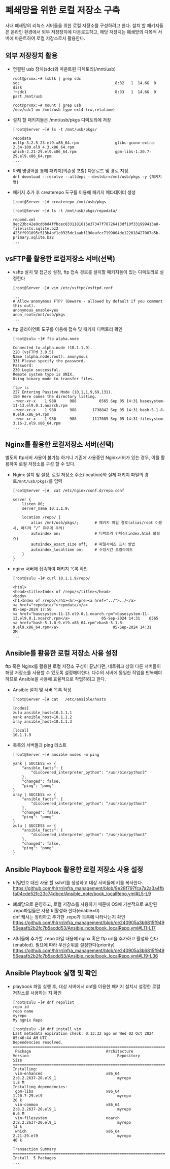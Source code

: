 # 폐쇄망을 위한 로컬 저장소 구축
 사내 폐쇄망의 리눅스 서버들을 위한 로컬 저장소를 구성하려고 한다. 설치 할 패키지들은 온라인 환경에서 외부 저장장치에 다운로드하고, 해당 저장치는 폐쇄망의 다목적 서버에 마운트하여 로컬 저장소로서 활용한다.
 
## 외부 저장장치 활용
- 연결된 usb 장치(sdc)와 마운트된 디렉토리(/mnt/usb)
  ```
  root@prxmx:~# lsblk | grep sdc
  sdc                                          8:32   1  14.6G  0 disk 
  └─sdc1                                       8:33   1  14.6G  0 part /mnt/usb
  
  root@prxmx:~# mount | grep usb
  /dev/sdc1 on /mnt/usb type ext4 (rw,relatime)
  ```
  
- 설치 할 패키지들은  /mnt/usb/pkgs 디렉토리에 저장
  ```
  [root@Server ~]# ls -t /mnt/usb/pkgs/
  
  repodata                                     
  ncftp-3.2.5-23.el9.x86_64.rpm                glibc-gconv-extra-2.34-100.el9_4.3.x86_64.rpm
  which-2.21-29.el9.x86_64.rpm                 gpm-libs-1.20.7-29.el9.x86_64.rpm
  ...
  ```

- 아래 명령어를 통해 패키지(의존성 포함) 다운로드 및 경로 지정.\
  `dnf download --resolve --alldeps --destdir=/mnt/usb/pkgs -y {패키지명}`

- 패키지 추가 후 createrepo 도구를 이용해 패키지 메타데이터 생성
  ```
  [root@Server ~]# createrepo /mnt/usb/pkgs
  
  [root@Server ~]# ls -t /mnt/usb/pkgs/repodata/
  
  repomd.xml
  9ec23bc42e0cdbbd4ffbcec8331181615e37347f78726413df10f331999413a8-filelists.sqlite.bz2
  425ff991895c513b4bf1c0325dc1aabf190eafcc7199004de122018427007a5b-primary.sqlite.bz2
  ...
  ```

## vsFTP를 활용한 로컬저장소 서버(선택)

- vsftp 설치 및 접근성 설정, ftp 접속 경로를 설치할 패키지들이 있는 디렉토리로 설정한다
  ```
  [root@Server ~]# vim /etc/vsftpd/vsftpd.conf
  
  ...
  # Allow anonymous FTP? (Beware - allowed by default if you comment this out).
  anonymous_enable=yes  
  anon_root=/mnt/usb/pkgs
  ...
  ```  

- ftp 클라이언트 도구를 이용해 접속 및 패키지 디렉토리 확인
  ```
  [root@zulu ~]# ftp alpha.node
  
  Connected to alpha.node (10.1.1.9).
  220 (vsFTPd 3.0.5)
  Name (alpha.node:root): anonymous
  331 Please specify the password.
  Password:
  230 Login successful.
  Remote system type is UNIX.
  Using binary mode to transfer files.
  
  ftp> ls
  227 Entering Passive Mode (10,1,1,9,69,131).
  150 Here comes the directory listing.
  -rwxr-xr-x    1 988      988          6565 Sep 05 14:31 basesystem-11-13.el9.0.1.noarch.rpm
  -rwxr-xr-x    1 988      988       1738842 Sep 05 14:31 bash-5.1.8-9.el9.x86_64.rpm
  -rwxr-xr-x    1 988      988       1117085 Sep 05 14:31 filesystem-3.16-2.el9.x86_64.rpm
  ...
  ```
  
##  Nginx를 활용한 로컬저장소 서버(선택)
별도의 ftp서버 사용이 불가능 하거나 기존에 사용중인 Nginx서버가 있는 경우, 이를 활용하여 로컬 저장소를 구성 할 수 있다.

- Nginx 설치 및 설정, 로컬 저장소 주소(location)와 실제 패키지 파일의 경로`/mnt/usb/pkgs/`를 입력
  ```
  [root@Server ~]#  cat /etc/nginx/conf.d/repo.conf
  
  server {
      listen 80;
      server_name 10.1.1.9;
  
      location /repo/ {
          alias /mnt/usb/pkgs/;       # 패키지 파일 경로(alias/root 이용시, 마지막 “/” 유무에 주의)
          autoindex on;               # 디렉토리 인덱싱(index.html 불필요)
          autoindex_exact_size off;   # 파일사이즈 표시 방법
          autoindex_localtime on;     # 수정시간 로컬라이즈
      }
  }
  ```

- nginx 서버에 접속하여 패키지 목록 확인
  ```
  [root@zulu ~]# curl 10.1.1.9/repo/
  
  <html>
  <head><title>Index of /repo/</title></head>
  <body>
  <h1>Index of /repo/</h1><hr><pre><a href="../">../</a>
  <a href="repodata/">repodata/</a>                                          05-Sep-2024 17:50       -
  <a href="basesystem-11-13.el9.0.1.noarch.rpm">basesystem-11-13.el9.0.1.noarch.rpm</a>              05-Sep-2024 14:31    6565
  <a href="bash-5.1.8-9.el9.x86_64.rpm">bash-5.1.8-9.el9.x86_64.rpm</a>                        05-Sep-2024 14:31      2M
  ...
  ```

## Ansible를 활용한 로컬 저장소 사용 설정
ftp 혹은 Nginx를 활용한 로컬 저장소 구성이 끝났다면, 네트워크 상의 다른 서버들이 해당 저장소를 사용할 수 있도록 설정해야한다. 
다수의 서버에 동일한 작업을 반복해야 하므로 Ansible을 사용해 효율적으로 작업하려고 한다.

- Ansible 설치 및 서버 목록 작성
  ```
  [root@Server ~]# cat   /etc/ansible/hosts

  [nodes]
  zulu ansible_host=10.1.1.1    
  yank ansible_host=10.1.1.2    
  xray ansible_host=10.1.1.3    
  
  [local]
  10.1.1.9
  ```

- 목록의 서버들과 ping 테스트
  ```
  [root@Server ~]# ansible nodes -m ping
  
  yank | SUCCESS => {
      "ansible_facts": {
          "discovered_interpreter_python": "/usr/bin/python3"
      },
      "changed": false,
      "ping": "pong"
  }
  xray | SUCCESS => {
      "ansible_facts": {
          "discovered_interpreter_python": "/usr/bin/python3"
      },
      "changed": false,
      "ping": "pong"
  }
  zulu | SUCCESS => {
      "ansible_facts": {
          "discovered_interpreter_python": "/usr/bin/python3"
      },
      "changed": false,
      "ping": "pong"
  }
  ```

## Ansible Playbook 활용한 로컬 저장소 사용 설정
  
- 비밀번호 대신 사용 할 ssh키를 생성하고 대상 서버들에 키를 복사한다.
  https://github.com/hlrrr/infra_management/blob/9e28f797fca7a2a3a4fbfa04cde52fc23c74dbce/Ansible_note/book_localRepo.yml#L5-L9


- 폐쇄망으로 운영하고, 로컬 저장소를 사용하기 때문에 OS에 기본적으로 포함된 .repo파일들은 사용 비활성화 한다(enable=0) \
  dnf 캐시는 정리하고 추가한 .repo가 목록에 나타나는지 확인
  https://github.com/hlrrr/infra_management/blob/ce240905a3b6815f94956eaafb2b2fc7b5acdd53/Ansible_note/book_localRepo.yml#L11-L17

- 서버들에 추가할 .repo 파일 내용에 nginx 혹은 ftp url을 추가하고 활성화 한다(enabled). 필요에 따라 우선순위를 설정한다(priority)
  https://github.com/hlrrr/infra_management/blob/ce240905a3b6815f94956eaafb2b2fc7b5acdd53/Ansible_note/book_localRepo.yml#L19-L36


## Ansible Playbook 실행 및 확인
- playbook 파일 실행 후, 대상 서버에서 dnf를 이용한 패키지 설치시 설정한 로컬 저장소를 사용하는 지 확인
  ```
  [root@zulu ~]# dnf repolist
  repo id                                                                     repo name
  myrepo                                                                      My ngnix Repo

  [root@zulu ~]# dnf install vim
  Last metadata expiration check: 0:13:32 ago on Wed 02 Oct 2024 05:46:44 AM UTC.
  Dependencies resolved.
  =============================================================================================================================================================
   Package                                 Architecture                    Version                                       Repository                       Size
  =============================================================================================================================================================
  Installing:
   vim-enhanced                            x86_64                          2:8.2.2637-20.el9_1                           myrepo                          1.8 M
  Installing dependencies:
   gpm-libs                                x86_64                          1.20.7-29.el9                                 myrepo                           20 k
   vim-common                              x86_64                          2:8.2.2637-20.el9_1                           myrepo                          6.6 M
   vim-filesystem                          noarch                          2:8.2.2637-20.el9_1                           myrepo                           14 k
   which                                   x86_64                          2.21-29.el9                                   myrepo                           40 k
  
  Transaction Summary
  =============================================================================================================================================================
  Install  5 Packages
  ...
  ```

